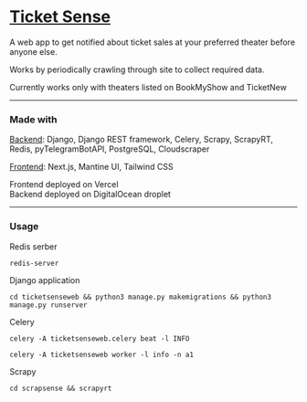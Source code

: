 # [Ticket Sense](https://ticketsense.annleefores.com/)

A web app to get notified about ticket sales at your preferred theater before anyone else.

Works by periodically crawling through site to collect required data.

Currently works only with theaters listed on BookMyShow and TicketNew

---

### Made with

[Backend](https://github.com/annleefores/Ticket-Sense-Web): Django, Django REST framework, Celery, Scrapy, ScrapyRT, Redis, pyTelegramBotAPI, PostgreSQL, Cloudscraper

[Frontend](https://github.com/annleefores/Ticket-Sense-Web-Frontend): Next.js, Mantine UI, Tailwind CSS

Frontend deployed on Vercel \
Backend deployed on DigitalOcean droplet


---

### Usage

Redis serber

```
redis-server
```

Django application

```
cd ticketsenseweb && python3 manage.py makemigrations && python3 manage.py runserver
```

Celery

```
celery -A ticketsenseweb.celery beat -l INFO
```

```
celery -A ticketsenseweb worker -l info -n a1
```

Scrapy

```
cd scrapsense && scrapyrt
```
